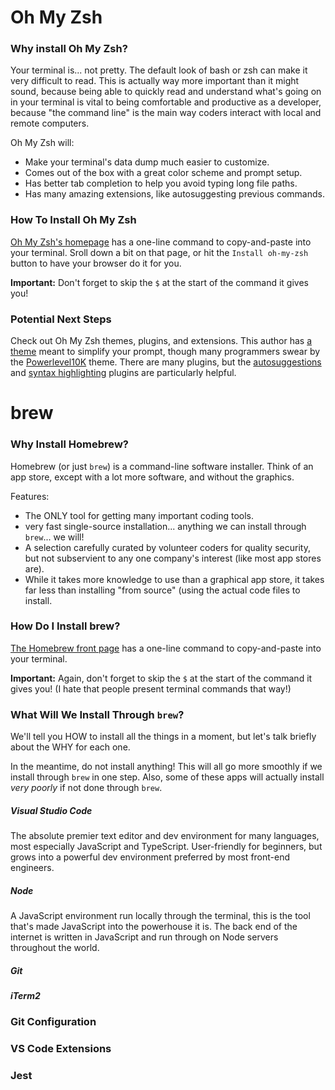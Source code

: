 # Oh My Zsh

### Why install Oh My Zsh?

Your terminal is... not pretty. The default look of bash or zsh can make it very difficult to read. This is actually way more important than it might sound, because being able to quickly read and understand what's going on in your terminal is vital to being comfortable and productive as a developer, because "the command line" is the main way coders interact with local and remote computers.

Oh My Zsh will:

* Make your terminal's data dump much easier to customize.
* Comes out of the box with a great color scheme and prompt setup.
* Has better tab completion to help you avoid typing long file paths.
* Has many amazing extensions, like autosuggesting previous commands.


### How To Install Oh My Zsh

[Oh My Zsh's homepage](https://ohmyz.sh/) has a one-line command to copy-and-paste into your terminal. Sroll down a bit on that page, or hit the `Install oh-my-zsh` button to have your browser do it for you.

**Important:** Don't forget to skip the `$` at the start of the command it gives you!


### Potential Next Steps

Check out Oh My Zsh themes, plugins, and extensions. This author has [a theme](https://www.github.com/abbreviatedman/dangerroom) meant to simplify your prompt, though many programmers swear by the [Powerlevel10K](https://github.com/romkatv/powerlevel10k) theme. There are many plugins, but the [autosuggestions](https://github.com/zsh-users/zsh-autosuggestions) and [syntax highlighting](https://github.com/zsh-users/zsh-syntax-highlighting) plugins are particularly helpful.

# brew

### Why Install Homebrew?
  
Homebrew (or just `brew`) is a command-line software installer. Think of an app store, except with a lot more software, and without the graphics.

Features:

* The ONLY tool for getting many important coding tools.
* very fast single-source installation... anything we can install through `brew`... we will!
* A selection carefully curated by volunteer coders for quality security, but not subservient to any one company's interest (like most app stores are).
* While it takes more knowledge to use than a graphical app store, it takes far less than installing "from source" (using the actual code files to install.


### How Do I Install brew?

[The Homebrew front page](https://brew.sh/) has a one-line command to copy-and-paste into your terminal.

**Important:** Again, don't forget to skip the `$` at the start of the command it gives you! (I hate that people present terminal commands that way!)



### What Will We Install Through `brew`?

We'll tell you HOW to install all the things in a moment, but let's talk briefly about the WHY for each one.

In the meantime, do not install anything! This will all go more smoothly if we install through `brew` in one step. Also, some of these apps will actually install *very poorly* if not done through `brew`.


##### Visual Studio Code

The absolute premier text editor and dev environment for many languages, most especially JavaScript and TypeScript. User-friendly for beginners, but grows into a powerful dev environment preferred by most front-end engineers.


##### Node

A JavaScript environment run locally through the terminal, this is the tool that's made JavaScript into the powerhouse it is. The back end of the internet is written in JavaScript and run through on Node servers throughout the world.


##### Git


##### iTerm2

### Git Configuration
  
### VS Code Extensions

### Jest


